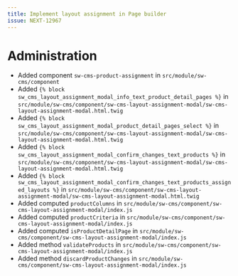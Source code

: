 ```yaml
---
title: Implement layout assignment in Page builder
issue: NEXT-12967
---
```

# Administration
* Added component `sw-cms-product-assignment` in `src/module/sw-cms/component`
* Added `{% block sw_cms_layout_assignment_modal_info_text_product_detail_pages %}` in `src/module/sw-cms/component/sw-cms-layout-assignment-modal/sw-cms-layout-assignment-modal.html.twig`
* Added `{% block sw_cms_layout_assignment_modal_product_detail_pages_select %}` in `src/module/sw-cms/component/sw-cms-layout-assignment-modal/sw-cms-layout-assignment-modal.html.twig`
* Added `{% block sw_cms_layout_assignment_modal_confirm_changes_text_products %}` in `src/module/sw-cms/component/sw-cms-layout-assignment-modal/sw-cms-layout-assignment-modal.html.twig`
* Added `{% block sw_cms_layout_assignment_modal_confirm_changes_text_products_assigned_layouts %}` in `src/module/sw-cms/component/sw-cms-layout-assignment-modal/sw-cms-layout-assignment-modal.html.twig`
* Added computed `productColumns` in `src/module/sw-cms/component/sw-cms-layout-assignment-modal/index.js`
* Added computed `productCriteria` in `src/module/sw-cms/component/sw-cms-layout-assignment-modal/index.js`
* Added computed `isProductDetailPage` in `src/module/sw-cms/component/sw-cms-layout-assignment-modal/index.js`
* Added method `validateProducts` in `src/module/sw-cms/component/sw-cms-layout-assignment-modal/index.js`
* Added method `discardProductChanges` in `src/module/sw-cms/component/sw-cms-layout-assignment-modal/index.js`
